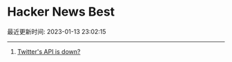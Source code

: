 # Hacker News Best

最近更新时间: 2023-01-13 23:02:15

--- 
1. [Twitter's API is down?](https://news.ycombinator.com/item?id=34363743) 
